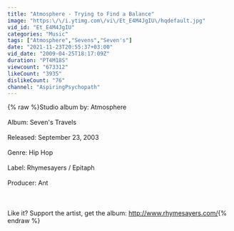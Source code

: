 ```yaml
---
title: "Atmosphere - Trying to Find a Balance"
image: "https:\/\/i.ytimg.com\/vi\/Et_E4M4JgIU\/hqdefault.jpg"
vid_id: "Et_E4M4JgIU"
categories: "Music"
tags: ["Atmosphere","Sevens","Seven's"]
date: "2021-11-23T20:55:37+03:00"
vid_date: "2009-04-25T18:17:09Z"
duration: "PT4M18S"
viewcount: "673312"
likeCount: "3935"
dislikeCount: "76"
channel: "AspiringPsychopath"
---
```

{% raw %}Studio album by: Atmosphere<br /><br />Album: Seven's Travels<br /><br />Released: September 23, 2003<br /><br />Genre: Hip Hop<br /><br />Label: Rhymesayers / Epitaph<br /><br />Producer: Ant<br /><br /><br /><br />Like it? Support the artist, get the album: <a rel="nofollow" target="blank" href="http://www.rhymesayers.com/">http://www.rhymesayers.com/</a>{% endraw %}
